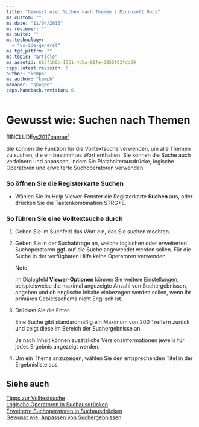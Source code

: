 ```yaml
---
title: "Gewusst wie: Suchen nach Themen | Microsoft Docs"
ms.custom: ""
ms.date: "11/04/2016"
ms.reviewer: ""
ms.suite: ""
ms.technology: 
  - "vs-ide-general"
ms.tgt_pltfrm: ""
ms.topic: "article"
ms.assetid: 683f1b0c-1551-4bba-91fe-3855f03fdd69
caps.latest.revision: 6
author: "kempb"
ms.author: "kempb"
manager: "ghogen"
caps.handback.revision: 6
---
```

# Gewusst wie: Suchen nach Themen
[!INCLUDE[vs2017banner](../code-quality/includes/vs2017banner.md)]

Sie können die Funktion für die Volltextsuche verwenden, um alle Themen zu suchen, die ein bestimmtes Wort enthalten.  Sie können die Suche auch verfeinern und anpassen, indem Sie Platzhalterausdrücke, logische Operatoren und erweiterte Suchoperatoren verwenden.  
  
### So öffnen Sie die Registerkarte Suchen  
  
-   Wählen Sie im Help Viewer\-Fenster die Registerkarte **Suchen** aus, oder drücken Sie die Tastenkombination STRG\+E.  
  
### So führen Sie eine Volltextsuche durch  
  
1.  Geben Sie im Suchfeld das Wort ein, das Sie suchen möchten.  
  
2.  Geben Sie in der Suchabfrage an, welche logischen oder erweiterten Suchoperatoren ggf. auf die Suche angewendet werden sollen.  Für die Suche in der verfügbaren Hilfe keine Operatoren verwenden.  
  
    > [!NOTE]
    >  Im Dialogfeld **Viewer\-Optionen** können Sie weitere Einstellungen, beispielsweise die maximal angezeigte Anzahl von Suchergebnissen, angeben und ob englische Inhalte einbezogen werden sollen, wenn Ihr primäres Gebietsschema nicht Englisch ist.  
  
3.  Drücken Sie die Enter.  
  
     Eine Suche gibt standardmäßig ein Maximum von 200 Treffern zurück und zeigt diese im Bereich der Suchergebnisse an.  
  
     Je nach Inhalt können zusätzliche Versionsinformationen jeweils für jedes Ergebnis angezeigt werden.  
  
4.  Um ein Thema anzuzeigen, wählen Sie den entsprechenden Titel in der Ergebnisliste aus.  
  
## Siehe auch  
 [Tipps zur Volltextsuche](../ide/full-text-search-tips.md)   
 [Logische Operatoren in Suchausdrücken](../ide/logical-operators-in-search-expressions.md)   
 [Erweiterte Suchoperatoren in Suchausdrücken](../ide/advanced-search-operators-in-search-expressions.md)   
 [Gewusst wie: Anpassen von Suchergebnissen](../ide/how-to-customize-search-results.md)